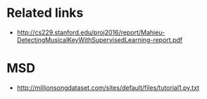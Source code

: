# Related links
- http://cs229.stanford.edu/proj2016/report/Mahieu-DetectingMusicalKeyWithSupervisedLearning-report.pdf

# MSD
- http://millionsongdataset.com/sites/default/files/tutorial1.py.txt
